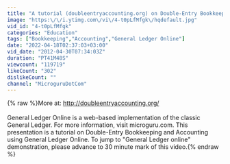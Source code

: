 ```yaml
---
title: "A tutorial (doubleentryaccounting.org) on Double-Entry Bookkeeping and Accounting"
image: "https:\/\/i.ytimg.com\/vi\/4-t0pLfMfgk\/hqdefault.jpg"
vid_id: "4-t0pLfMfgk"
categories: "Education"
tags: ["Bookkeeping","Accounting","General Ledger Online"]
date: "2022-04-18T02:37:03+03:00"
vid_date: "2012-04-30T07:34:03Z"
duration: "PT41M48S"
viewcount: "119719"
likeCount: "302"
dislikeCount: ""
channel: "MicroguruDotCom"
---
```

{% raw %}More at: <a rel="nofollow" target="blank" href="http://doubleentryaccounting.org/">http://doubleentryaccounting.org/</a><br /><br />General Ledger Online is a web-based implementation of the classic General Ledger.  For more information, visit microguru.com. This presentation is a tutorial on Double-Entry Bookkeeping and Accounting using General Ledger Online. To jump to &quot;General Ledger online&quot; demonstration, please advance to 30 minute mark of this video.{% endraw %}
